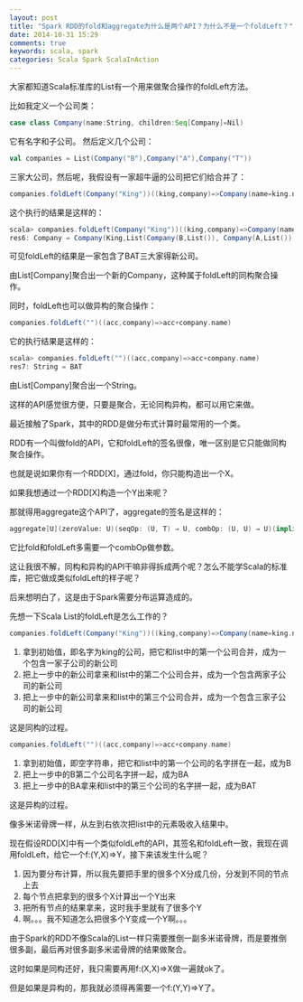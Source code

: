 ```yaml
---
layout: post
title: "Spark RDD的fold和aggregate为什么是两个API？为什么不是一个foldLeft？"
date: 2014-10-31 15:29
comments: true
keywords: scala, spark
categories: Scala Spark ScalaInAction
---
```


大家都知道Scala标准库的List有一个用来做聚合操作的foldLeft方法。

比如我定义一个公司类：

```scala
case class Company(name:String, children:Seq[Company]=Nil)
```
它有名字和子公司。
然后定义几个公司：

```scala
val companies = List(Company("B"),Company("A"),Company("T"))
```

三家大公司，然后呢，我假设有一家超牛逼的公司把它们给合并了：

```scala
companies.foldLeft(Company("King"))((king,company)=>Company(name=king.name,king.children:+company))
```

这个执行的结果是这样的：

```scala
scala> companies.foldLeft(Company("King"))((king,company)=>Company(name=king.name,king.children:+company))
res6: Company = Company(King,List(Company(B,List()), Company(A,List()), Company(T,List())))
```

可见foldLeft的结果是一家包含了BAT三大家得新公司。

由List[Company]聚合出一个新的Company，这种属于foldLeft的同构聚合操作。

同时，foldLeft也可以做异构的聚合操作：

```scala
companies.foldLeft("")((acc,company)=>acc+company.name)
```

它的执行结果是这样的：

```scala
scala> companies.foldLeft("")((acc,company)=>acc+company.name)
res7: String = BAT
```

由List[Company]聚合出一个String。

这样的API感觉很方便，只要是聚合，无论同构异构，都可以用它来做。

最近接触了Spark，其中的RDD是做分布式计算时最常用的一个类。

RDD有一个叫做fold的API，它和foldLeft的签名很像，唯一区别是它只能做同构聚合操作。

也就是说如果你有一个RDD[X]，通过fold，你只能构造出一个X。

如果我想通过一个RDD[X]构造一个Y出来呢？

那就得用aggregate这个API了，aggregate的签名是这样的：

```scala
aggregate[U](zeroValue: U)(seqOp: (U, T) ⇒ U, combOp: (U, U) ⇒ U)(implicit arg0: ClassTag[U]): U
```

它比fold和foldLeft多需要一个combOp做参数。

这让我很不解，同构和异构的API干嘛非得拆成两个呢？怎么不能学Scala的标准库，把它做成类似foldLeft的样子呢？

后来想明白了，这是由于Spark需要分布运算造成的。

先想一下Scala List的foldLeft是怎么工作的？

```scala
companies.foldLeft(Company("King"))((king,company)=>Company(name=king.name,king.children:+company))
```

1. 拿到初始值，即名字为king的公司，把它和list中的第一个公司合并，成为一个包含一家子公司的新公司
2. 把上一步中的新公司拿来和list中的第二个公司合并，成为一个包含两家子公司的新公司
3. 把上一步中的新公司拿来和list中的第三个公司合并，成为一个包含三家子公司的新公司

这是同构的过程。

```scala
companies.foldLeft("")((acc,company)=>acc+company.name)
```

1. 拿到初始值，即空字符串，把它和list中的第一个公司的名字拼在一起，成为B
2. 把上一步中的B第二个公司名字拼一起，成为BA
3. 把上一步中的BA拿来和list中的第三个公司的名字拼一起，成为BAT

这是异构的过程。

像多米诺骨牌一样，从左到右依次把list中的元素吸收入结果中。

现在假设RDD[X]中有一个类似foldLeft的API，其签名和foldLeft一致，我现在调用foldLeft，给它一个f:(Y,X)=>Y，接下来该发生什么呢？

1. 因为要分布计算，所以我先要把手里的很多个X分成几份，分发到不同的节点上去
2. 每个节点把拿到的很多个X计算出一个Y出来
3. 把所有节点的结果拿来，这时我手里就有了很多个Y
4. 啊。。。我不知道怎么把很多个Y变成一个Y啊。。。

由于Spark的RDD不像Scala的List一样只需要推倒一副多米诺骨牌，而是要推倒很多副，最后再对很多副多米诺骨牌的结果做聚合。

这时如果是同构还好，我只需要再用f:(X,X)=>X做一遍就ok了。

但是如果是异构的，那我就必须得再需要一个f:(Y,Y)=>Y了。
